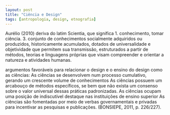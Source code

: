 ```yaml
---
layout: post
title: "Ciência e Design"
tags: [antropologia, design, etnografia]
---
```


Aurélio (2010) deriva do latim Scientia, que significa 1. conhecimento, tomar ciência. 3. conjunto de conhecimentos socialmente adquiridos ou produzidos, historicamente acumulados, dotados de universalidade e objetividade que permitem sua transmissão, estruturados a partir de métodos, teorias e linguagens próprias que visam compreender e orientar a natureza e atividades humanas.

argumentos favoráveis para relacionar o design e o ensino do design como as ciências:
As ciências se desenvolvem num processo cumulativo, gerando um crescente volume de conhecimentos
As ciências possuem um arcabouço de métodos específicos, se bem que não exista um consenso sobre o valor universal dessas práticas padronizadas.
As ciências ocupam uma posição de indiscutível destaque nas instituições de ensino superior
As ciências são fomentadas por meio de verbas governamentais e privadas para incentivar as pesquisas e publicações. (BONSIEPE, 2011, p. 226/227). 

